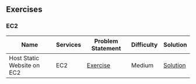 ## Exercises

### EC2

|Name|Services|Problem Statement|Difficulty|Solution|
|--------|--------|------|----|----|
| Host Static Website on EC2 | EC2 | [Exercise](Exercises/Static_Website_EC2/exercise.md) | Medium | [Solution](Exercises/Static_Website_EC2/solution_static_website_EC2.md) |
